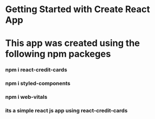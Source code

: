 # Getting Started with Create React App

# This app was created using the following npm packeges

###  npm i react-credit-cards
###  npm i styled-components
###  npm i web-vitals


### its a simple react js app using react-credit-cards 

